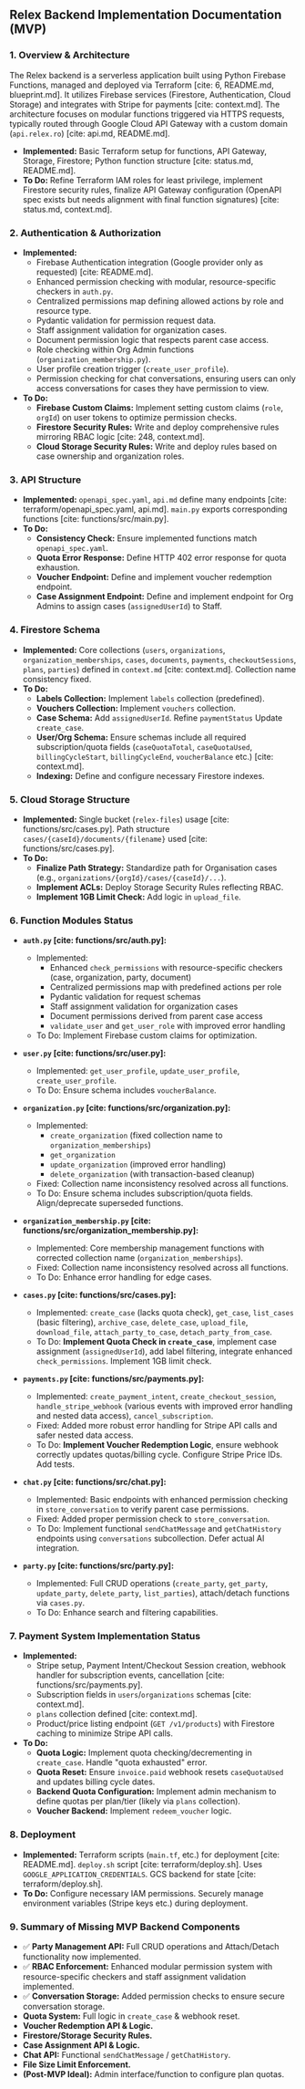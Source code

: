 ## Relex Backend Implementation Documentation (MVP)

### 1. Overview & Architecture

The Relex backend is a serverless application built using Python Firebase Functions, managed and deployed via Terraform [cite: 6, README.md, blueprint.md]. It utilizes Firebase services (Firestore, Authentication, Cloud Storage) and integrates with Stripe for payments [cite: context.md]. The architecture focuses on modular functions triggered via HTTPS requests, typically routed through Google Cloud API Gateway with a custom domain (`api.relex.ro`) [cite: api.md, README.md].

* **Implemented:** Basic Terraform setup for functions, API Gateway, Storage, Firestore; Python function structure [cite: status.md, README.md].
* **To Do:** Refine Terraform IAM roles for least privilege, implement Firestore security rules, finalize API Gateway configuration (OpenAPI spec exists but needs alignment with final function signatures) [cite: status.md, context.md].

### 2. Authentication & Authorization

* **Implemented:**
    * Firebase Authentication integration (Google provider only as requested) [cite: README.md].
    * Enhanced permission checking with modular, resource-specific checkers in `auth.py`.
    * Centralized permissions map defining allowed actions by role and resource type.
    * Pydantic validation for permission request data.
    * Staff assignment validation for organization cases.
    * Document permission logic that respects parent case access.
    * Role checking within Org Admin functions (`organization_membership.py`).
    * User profile creation trigger (`create_user_profile`).
    * Permission checking for chat conversations, ensuring users can only access conversations for cases they have permission to view.
* **To Do:**
    * **Firebase Custom Claims:** Implement setting custom claims (`role`, `orgId`) on user tokens to optimize permission checks.
    * **Firestore Security Rules:** Write and deploy comprehensive rules mirroring RBAC logic [cite: 248, context.md].
    * **Cloud Storage Security Rules:** Write and deploy rules based on case ownership and organization roles.

### 3. API Structure

* **Implemented:** `openapi_spec.yaml`, `api.md` define many endpoints [cite: terraform/openapi_spec.yaml, api.md]. `main.py` exports corresponding functions [cite: functions/src/main.py].
* **To Do:**
    * **Consistency Check:** Ensure implemented functions match `openapi_spec.yaml`.
    * **Quota Error Response:** Define HTTP 402 error response for quota exhaustion.
    * **Voucher Endpoint:** Define and implement voucher redemption endpoint.
    * **Case Assignment Endpoint:** Define and implement endpoint for Org Admins to assign cases (`assignedUserId`) to Staff.

### 4. Firestore Schema

* **Implemented:** Core collections (`users`, `organizations`, `organization_memberships`, `cases`, `documents`, `payments`, `checkoutSessions`, `plans`, `parties`) defined in `context.md` [cite: context.md]. Collection name consistency fixed.
* **To Do:**
    * **Labels Collection:** Implement `labels` collection (predefined).
    * **Vouchers Collection:** Implement `vouchers` collection.
    * **Case Schema:** Add `assignedUserId`. Refine `paymentStatus` Update `create_case`.
    * **User/Org Schema:** Ensure schemas include all required subscription/quota fields (`caseQuotaTotal`, `caseQuotaUsed`, `billingCycleStart`, `billingCycleEnd`, `voucherBalance` etc.) [cite: context.md].
    * **Indexing:** Define and configure necessary Firestore indexes.

### 5. Cloud Storage Structure

* **Implemented:** Single bucket (`relex-files`) usage [cite: functions/src/cases.py]. Path structure `cases/{caseId}/documents/{filename}` used [cite: functions/src/cases.py].
* **To Do:**
    * **Finalize Path Strategy:** Standardize path for Organisation cases (e.g., `organizations/{orgId}/cases/{caseId}/...`).
    * **Implement ACLs:** Deploy Storage Security Rules reflecting RBAC.
    * **Implement 1GB Limit Check:** Add logic in `upload_file`.

### 6. Function Modules Status

* **`auth.py` [cite: functions/src/auth.py]:**
    * Implemented: 
        * Enhanced `check_permissions` with resource-specific checkers (case, organization, party, document)
        * Centralized permissions map with predefined actions per role
        * Pydantic validation for request schemas
        * Staff assignment validation for organization cases
        * Document permissions derived from parent case access
        * `validate_user` and `get_user_role` with improved error handling
    * To Do: Implement Firebase custom claims for optimization.

* **`user.py` [cite: functions/src/user.py]:**
    * Implemented: `get_user_profile`, `update_user_profile`, `create_user_profile`.
    * To Do: Ensure schema includes `voucherBalance`.
    
* **`organization.py` [cite: functions/src/organization.py]:**
    * Implemented: 
        * `create_organization` (fixed collection name to `organization_memberships`)
        * `get_organization`
        * `update_organization` (improved error handling)
        * `delete_organization` (with transaction-based cleanup)
    * Fixed: Collection name inconsistency resolved across all functions.
    * To Do: Ensure schema includes subscription/quota fields. Align/deprecate superseded functions.
    
* **`organization_membership.py` [cite: functions/src/organization_membership.py]:**
    * Implemented: Core membership management functions with corrected collection name (`organization_memberships`).
    * Fixed: Collection name inconsistency resolved across all functions.
    * To Do: Enhance error handling for edge cases.
    
* **`cases.py` [cite: functions/src/cases.py]:**
    * Implemented: `create_case` (lacks quota check), `get_case`, `list_cases` (basic filtering), `archive_case`, `delete_case`, `upload_file`, `download_file`, `attach_party_to_case`, `detach_party_from_case`.
    * To Do: **Implement Quota Check in `create_case`**, implement case assignment (`assignedUserId`), add label filtering, integrate enhanced `check_permissions`. Implement 1GB limit check.
    
* **`payments.py` [cite: functions/src/payments.py]:**
    * Implemented: `create_payment_intent`, `create_checkout_session`, `handle_stripe_webhook` (various events with improved error handling and nested data access), `cancel_subscription`.
    * Fixed: Added more robust error handling for Stripe API calls and safer nested data access.
    * To Do: **Implement Voucher Redemption Logic**, ensure webhook correctly updates quotas/billing cycle. Configure Stripe Price IDs. Add tests.
    
* **`chat.py` [cite: functions/src/chat.py]:**
    * Implemented: Basic endpoints with enhanced permission checking in `store_conversation` to verify parent case permissions.
    * Fixed: Added proper permission check to `store_conversation`.
    * To Do: Implement functional `sendChatMessage` and `getChatHistory` endpoints using `conversations` subcollection. Defer actual AI integration.
    
* **`party.py` [cite: functions/src/party.py]:**
    * Implemented: Full CRUD operations (`create_party`, `get_party`, `update_party`, `delete_party`, `list_parties`), attach/detach functions via `cases.py`.
    * To Do: Enhance search and filtering capabilities.

### 7. Payment System Implementation Status

* **Implemented:** 
    * Stripe setup, Payment Intent/Checkout Session creation, webhook handler for subscription events, cancellation [cite: functions/src/payments.py]. 
    * Subscription fields in `users`/`organizations` schemas [cite: context.md]. 
    * `plans` collection defined [cite: context.md].
    * Product/price listing endpoint (`GET /v1/products`) with Firestore caching to minimize Stripe API calls.
* **To Do:**
    * **Quota Logic:** Implement quota checking/decrementing in `create_case`. Handle "quota exhausted" error.
    * **Quota Reset:** Ensure `invoice.paid` webhook resets `caseQuotaUsed` and updates billing cycle dates.
    * **Backend Quota Configuration:** Implement admin mechanism to define quotas per plan/tier (likely via `plans` collection).
    * **Voucher Backend:** Implement `redeem_voucher` logic.

### 8. Deployment

* **Implemented:** Terraform scripts (`main.tf`, etc.) for deployment [cite: README.md]. `deploy.sh` script [cite: terraform/deploy.sh]. Uses `GOOGLE_APPLICATION_CREDENTIALS`. GCS backend for state [cite: terraform/deploy.sh].
* **To Do:** Configure necessary IAM permissions. Securely manage environment variables (Stripe keys etc.) during deployment.

### 9. Summary of Missing MVP Backend Components

* ✅ **Party Management API:** Full CRUD operations and Attach/Detach functionality now implemented.
* ✅ **RBAC Enforcement:** Enhanced modular permission system with resource-specific checkers and staff assignment validation implemented.
* ✅ **Conversation Storage:** Added permission checks to ensure secure conversation storage.
* **Quota System:** Full logic in `create_case` & webhook reset.
* **Voucher Redemption API & Logic.**
* **Firestore/Storage Security Rules.**
* **Case Assignment API & Logic.**
* **Chat API:** Functional `sendChatMessage` / `getChatHistory`.
* **File Size Limit Enforcement.**
* **(Post-MVP Ideal):** Admin interface/function to configure plan quotas.